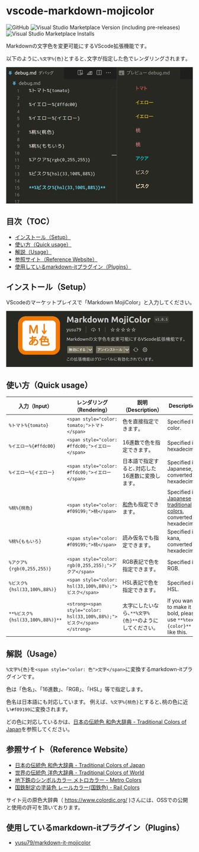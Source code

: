 # vscode-markdown-mojicolor
![GitHub](https://img.shields.io/github/license/yusu79/vscode-markdown-mojicolor)
![Visual Studio Marketplace Version (including pre-releases)](https://img.shields.io/visual-studio-marketplace/v/yusu79.markdown-mojicolor)
![Visual Studio Marketplace Installs](https://img.shields.io/visual-studio-marketplace/i/yusu79.markdown-mojicolor)



Markdownの文字色を変更可能にするVScode拡張機能です｡

以下のように､`%文字%{色}`とすると､文字が指定した色でレンダリングされます｡

![](./images/intro.png)

<!-- omit in toc -->
## 目次（TOC）
- [インストール（Setup）](#インストールsetup)
- [使い方（Quick usage）](#使い方quick-usage)
- [解説（Usage）](#解説usage)
- [参照サイト（Reference Website）](#参照サイトreference-website)
- [使用しているmarkdown-itプラグイン（Plugins）](#使用しているmarkdown-itプラグインplugins)


## インストール（Setup）
VScodeのマーケットプレイスで「Markdown MojiColor」と入力してください｡

![](./images/markdown-mojicolor.png)


## 使い方（Quick usage）
| 入力（Input）                    | レンダリング（Rendering）                                               | 説明（Description）                                      | Description                                                                                    | 
| -------------------------------- | ----------------------------------------------------------------------- | -------------------------------------------------------- | ---------------------------------------------------------------------------------------------- | 
| `%トマト%{tomato}`               | `<span style="color: tomato;">トマト</span>`                            | 色を直接指定できます｡                                   | Specified by color.                                                                            | 
| `%イエロー%{#ffdc00}`            | `<span style="color: #ffdc00;">イエロー</span>`                         | 16進数で色を指定できます｡                               | Specified in hexadecimal.                                                                      | 
| `%イエロー%{イエロー}`           | `<span style="color: #ffdc00;">イエロー</span>`                         | 日本語で指定すると､対応した16進数に変換します｡         | Specified in Japanese, converted to hexadecimal.                                               | 
| `%桃%{桃色}`                     | `<span style="color: #f09199;">桃</span>`                               | [和色](https://l.pg1x.com/X3e4)も指定できます｡          | Specified in [Japanese traditional colors](https://l.pg1x.com/X3e4), converted to hexadecimal. | 
| `%桃%{ももいろ}`                 | `<span style="color: #f09199;">桃</span>`                               | 読み仮名でも指定できます｡                               | Specified in kana, converted to hexadecimal.                                                   | 
| `%アクア%{rgb(0,255,255)}`       | `<span style="color: rgb(0,255,255);">アクア</span>`                    | RGB表記で色を指定できます｡                              | Specified in RGB.                                                                              | 
| `%ビスク%{hsl(33,100%,88%)}`     | `<span style="color: hsl(33,100%,88%);">ビスク</span>`                  | HSL表記で色を指定できます｡                              | Specified in HSL.                                                                              | 
| `**%ビスク%{hsl(33,100%,88%)}**` | `<strong><span style="color: hsl(33,100%,88%);">ビスク</span></strong>` | 太字にしたいなら､`**%文字%{色}**`のようにしてください｡ | If you want to make it bold, please use `**%text%{color}**` like this.<br>                     | 


## 解説（Usage）
`%文字%{色}`を`<span style="color: 色">文字</span>`に変換するmarkdown-itプラグインです｡

色は「色名」、「16進数」、「RGB」、「HSL」等で指定します。

色名は日本語にも対応しています。
例えば、`%文字%{桃色}`とすると､桃の色に近い`#f09199`に変換されます。

どの色に対応しているかは、[日本の伝統色 和色大辞典 - Traditional Colors of Japan](https://l.pg1x.com/X3e4)を参照してください。


## 参照サイト（Reference Website）
- [日本の伝統色 和色大辞典 - Traditional Colors of Japan](https://l.pg1x.com/X3e4)
- [世界の伝統色 洋色大辞典 - Traditional Colors of World](https://l.pg1x.com/eT5p)
- [地下鉄のシンボルカラー メトロカラー - Metro Colors](https://l.pg1x.com/kCcm)
- [国鉄制定の塗装色 レールカラー(国鉄色) - Rail Colors](https://l.pg1x.com/iyJ7)




サイト元の原色大辞典（ https://www.colordic.org/ )さんには、OSSでの公開と使用の許可を頂いております。


## 使用しているmarkdown-itプラグイン（Plugins）
- [yusu79/markdown-it-mojicolor](https://l.pg1x.com/sggo)
